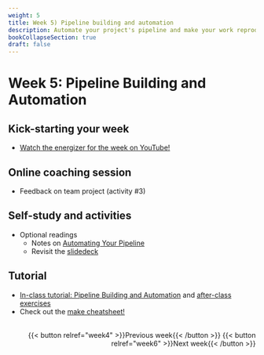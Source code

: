 ```yaml
---
weight: 5
title: Week 5) Pipeline building and automation
description: Automate your project's pipeline and make your work reproducible.
bookCollapseSection: true
draft: false
---
```


# Week 5: Pipeline Building and Automation

## Kick-starting your week
- [Watch the energizer for the week on YouTube!](https://youtu.be/PdWZ1s8XXiU)

## Online coaching session
- Feedback on team project (activity #3)

## Self-study and activities
- Optional readings
  - Notes on [Automating Your Pipeline](https://tilburgsciencehub.com/tutorials/project-management/principles-of-project-setup-and-workflow-management/automation/)
  - Revisit the [slidedeck](https://github.com/STAT545-UBC/STAT545-UBC-original-website/blob/master/automation01_slides/slides.md)

## Tutorial
- [In-class tutorial: Pipeline Building and Automation](docs/tutorials/make-tutorial) and [after-class exercises](activity)
- Check out the [make cheatsheet!](/docs/project/resources/cheat-sheets/tsh_make_cheatsheet.pdf)





<!--
- Q&A on "Pipeline Building and Automation" (Tutorial & Data Challenge 3)
  - Re-watch the [opening/introduction of the Q&A](https://youtu.be/YlaprvGiIA0)
  - Re-watch [the primer on automating data workflows](https://youtu.be/xyoMOO842EU)
  - Re-watch [practicing with `make` (Tilburg Science Hub)](https://youtu.be/_1BDJsDVYoA)
  - Re-watch [the Q&A session, last 45 minutes of the class](https://youtu.be/56yARyR1p1E)
-->


<br>


<div style="text-align: right">
{{< button relref="week4" >}}Previous week{{< /button >}}
{{< button relref="week6" >}}Next week{{< /button >}}
</div>
